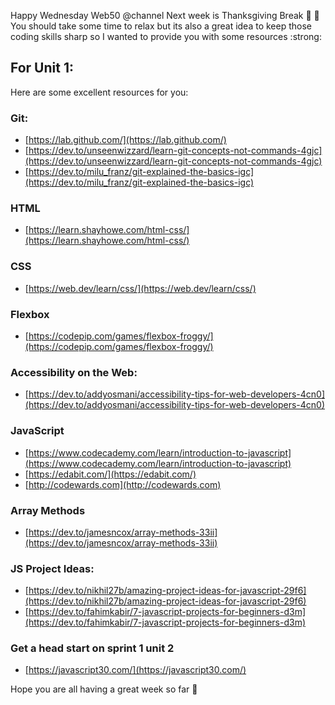 
Happy Wednesday Web50 @channel Next week is Thanksgiving Break :turkey: :pie: You should take some time to relax but its also a great idea to keep those coding skills sharp so I wanted to provide you with some resources :strong:

##  For Unit 1:

Here are some excellent resources for you:

### Git:

-   [https://lab.github.com/](https://lab.github.com/)
-   [https://dev.to/unseenwizzard/learn-git-concepts-not-commands-4gjc](https://dev.to/unseenwizzard/learn-git-concepts-not-commands-4gjc)
-   [https://dev.to/milu_franz/git-explained-the-basics-igc](https://dev.to/milu_franz/git-explained-the-basics-igc)

### HTML

-   [https://learn.shayhowe.com/html-css/](https://learn.shayhowe.com/html-css/)

### CSS

-   [https://web.dev/learn/css/](https://web.dev/learn/css/)

### Flexbox

-   [https://codepip.com/games/flexbox-froggy/](https://codepip.com/games/flexbox-froggy/)

### Accessibility on the Web:

-   [https://dev.to/addyosmani/accessibility-tips-for-web-developers-4cn0](https://dev.to/addyosmani/accessibility-tips-for-web-developers-4cn0)

### JavaScript

-   [https://www.codecademy.com/learn/introduction-to-javascript](https://www.codecademy.com/learn/introduction-to-javascript)
-   [https://edabit.com/](https://edabit.com/)
-   [http://codewards.com](http://codewards.com)

### Array Methods

-   [https://dev.to/jamesncox/array-methods-33ii](https://dev.to/jamesncox/array-methods-33ii)

### JS Project Ideas:

-   [https://dev.to/nikhil27b/amazing-project-ideas-for-javascript-29f6](https://dev.to/nikhil27b/amazing-project-ideas-for-javascript-29f6)
-   [https://dev.to/fahimkabir/7-javascript-projects-for-beginners-d3m](https://dev.to/fahimkabir/7-javascript-projects-for-beginners-d3m)

### Get a head start on sprint 1 unit 2

-   [https://javascript30.com/](https://javascript30.com/)

Hope you are all having a great week so far :tada: